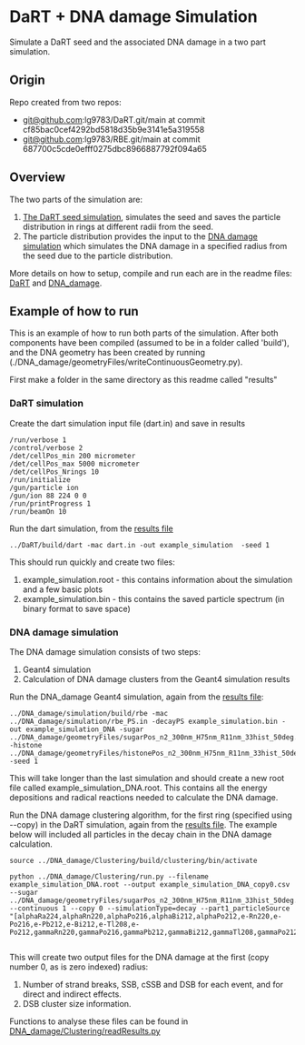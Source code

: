 # DaRT + DNA damage Simulation

Simulate a DaRT seed and the associated DNA damage in a two part simulation.

## Origin
Repo created from two repos:
  - git@github.com:lg9783/DaRT.git/main at commit cf85bac0cef4292bd5818d35b9e3141e5a319558 
  - git@github.com:lg9783/RBE.git/main at commit 687700c5cde0efff0275dbc8966887792f094a65

## Overview
The two parts of the simulation are:

1. [The DaRT seed simulation](./DaRT), simulates the seed and saves the particle distribution in rings at different radii from the seed.
1. The particle distribution provides the input to the [DNA damage simulation](./DNA_damage) which simulates the DNA damage in a specified radius from the seed due to the particle distribution.

More details on how to setup, compile and run each are in the readme files: [DaRT](./DaRT/README.md) and [DNA_damage](./DNA_damage/README.md).

## Example of how to run
This is an example of how to run both parts of the simulation. After both components have been compiled (assumed to be in a folder called 'build'), and the DNA geometry has been created by running (./DNA_damage/geometryFiles/writeContinuousGeometry.py).

First make a folder in the same directory as this readme called "results"

### DaRT simulation

Create the dart simulation input file (dart.in) and save in results
```
/run/verbose 1
/control/verbose 2
/det/cellPos_min 200 micrometer
/det/cellPos_max 5000 micrometer
/det/cellPos_Nrings 10
/run/initialize
/gun/particle ion
/gun/ion 88 224 0 0
/run/printProgress 1
/run/beamOn 10
```

Run the dart simulation, from the [results file](results)
```
../DaRT/build/dart -mac dart.in -out example_simulation  -seed 1
```

This should run quickly and create two files:
1. example_simulation.root - this contains information about the simulation and a few basic plots
1. example_simulation.bin - this contains the saved particle spectrum (in binary format to save space)

### DNA damage simulation

The DNA damage simulation consists of two steps:
1. Geant4 simulation
2. Calculation of DNA damage clusters from the Geant4 simulation results

Run the DNA_damage Geant4 simulation, again from the [results file](results):
```
../DNA_damage/simulation/build/rbe -mac ../DNA_damage/simulation/rbe_PS.in -decayPS example_simulation.bin -out example_simulation_DNA -sugar ../DNA_damage/geometryFiles/sugarPos_n2_300nm_H75nm_R11nm_33hist_50deg.bin -histone ../DNA_damage/geometryFiles/histonePos_n2_300nm_H75nm_R11nm_33hist_50deg.bin -seed 1 
```
This will take longer than the last simulation and should create a new root file called example_simulation_DNA.root. This contains all the energy depositions and radical reactions needed to calculate the DNA damage.

Run the DNA damage clustering algorithm, for the first ring (specified using --copy) in the DaRT simulation, again from the [results file](results). The example below will included all particles in the decay chain in the DNA damage calculation.

```
source ../DNA_damage/Clustering/build/clustering/bin/activate

python ../DNA_damage/Clustering/run.py --filename example_simulation_DNA.root --output example_simulation_DNA_copy0.csv --sugar ../DNA_damage/geometryFiles/sugarPos_n2_300nm_H75nm_R11nm_33hist_50deg.bin --continuous 1 --copy 0 --simulationType=decay --part1_particleSource "[alphaRa224,alphaRn220,alphaPo216,alphaBi212,alphaPo212,e-Rn220,e-Po216,e-Pb212,e-Bi212,e-Tl208,e-Po212,gammaRn220,gammaPo216,gammaPb212,gammaBi212,gammaTl208,gammaPo212]"
 
```
This will create two output files for the DNA damage at the first (copy number 0, as is zero indexed) radius:
1. Number of strand breaks, SSB, cSSB and DSB for each event, and for direct and indirect effects.
1. DSB cluster size information.

Functions to analyse these files can be found in [DNA_damage/Clustering/readResults.py](DNA_damage/Clustering/readResults.py)
